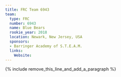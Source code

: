 ```yaml
---
title: FRC Team 6943
team:
  type: FRC
  number: 6943
  name: Blue Bears
  rookie_year: 2018
  location: Newark, New Jersey, USA
  sponsors:
  - Barringer Academy of S.T.E.A.M.
  links:
    Website:
---
```


{% include remove_this_line_and_add_a_paragraph %}